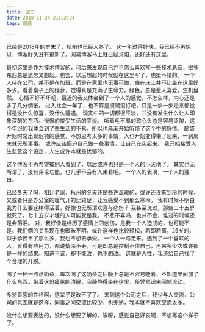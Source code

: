 ```yaml
---
title: 空白
date: 2018-11-24 21:22:24
tags: 情感

---
```


已经是2018年的岁末了，杭州也已经入冬了。
这一年过得好快，我已经不再惊讶，博客好久没有更新了。网易博客马上就已经沦陷，还好还有这里。

最初这里是作为技术博客的，可后来发现自己并不怎么喜欢写一些技术总结，很多东西总是遗忘又想起。也罢，以后想起的时候就在这里写了，也挺不错的。 
一个人待在公司，并不是在加班，而是在家里也无事可做，瘫在床上并不比坐在这里好多少。看着桌子上的绿萝，觉得真是充满了生命力。绿色，总是惹人喜爱，生机盎然。
心情不好不坏吧，最近的我又体会到了一个人的感觉，不怎么样，内心还是多了几分惆怅。 进入社会一年了，也不算是摸爬滚打吧，只是一步一步走来都觉得是没什么惊喜，没什么遭遇。 现实中的一切都很平淡，并没有发生什么让人印象深刻的东西。慢慢的接受生活的平淡。 听着毛不易的歌心头总是容易泛酸，这个年纪的我体会到了些生活的不易，所以也渐渐开始听懂了这个中的感情。
脑袋开始时常出现迟钝的感觉，不想思考太多的事情，人也开始变得懒了起来，一到周末就无所事事。 或许应该逼迫自己做一些事情，让自己充实起来。 我开始接受人生悲苦这个设定，人生或许本就是忧郁的。 


这个博客不再希望被别人看到了，以后或许也只是一个人的小天地了。 其实也无所谓了，没有评论功能，也几乎不会有人来看吧。 一个人的表演，一个人的独白。

已经冬天了吗，相比老家，杭州的冬天还是些许温暖的，或许还没有到冷的时候，又或者只是办公室的暖气开的比较足，让我感受不到那么寒冷。 我有时候不明白我为什么要这样得活着，好像也无所谓欢喜与悲伤？  我甚至说过，那些二十五岁就死了，七十五岁才埋的人可能就是我。 不悲不喜吗，也并不会，难过的时候还是会落泪。 对，我好像是经历了感情上的创伤，是我一个人造成的，也可能不是。我们俩的关系现在也暧昧不明，或许这样也比较轻松，若即若离，25岁的，似乎承担不了那么多，我也不想去承受。  一个人一路走来，遇到了一个喜欢的人，爱得有些用力，都说情深不寿，可是却总是控制不住自己，再来多少次或许都是一样的结果。知道不该，却不能改，也不想改。 这就是人性，我还给自己找了个合理的开脱。

喝了一杯一点点奶茶，每次喝了这奶茶之后晚上总是不容易睡着，不知道里面加了什么东西。带着这份疲惫的清醒，我静静得坐在这里，任凭意识来回地流动。

多愁善感的性格啊，这辈子是改不了了。 来到这个公司之后，我少与人交流，公司的氛围就是这样，同事之间交流比较少，也无妨，我本就不喜欢交流太多。



没什么想要表达的，没什么想要了解的。唉呀，感觉自己好丧啊，不想再这个样子了。